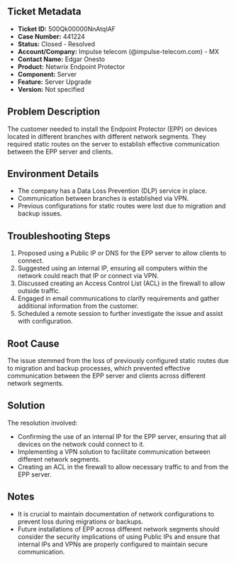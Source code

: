 ## Ticket Metadata
- **Ticket ID:** 500Qk00000NnAtqIAF
- **Case Number:** 441224
- **Status:** Closed - Resolved
- **Account/Company:** Impulse telecom (@impulse-telecom.com) - MX
- **Contact Name:** Edgar Onesto
- **Product:** Netwrix Endpoint Protector
- **Component:** Server
- **Feature:** Server Upgrade
- **Version:** Not specified

## Problem Description
The customer needed to install the Endpoint Protector (EPP) on devices located in different branches with different network segments. They required static routes on the server to establish effective communication between the EPP server and clients.

## Environment Details
- The company has a Data Loss Prevention (DLP) service in place.
- Communication between branches is established via VPN.
- Previous configurations for static routes were lost due to migration and backup issues.

## Troubleshooting Steps
1. Proposed using a Public IP or DNS for the EPP server to allow clients to connect.
2. Suggested using an internal IP, ensuring all computers within the network could reach that IP or connect via VPN.
3. Discussed creating an Access Control List (ACL) in the firewall to allow outside traffic.
4. Engaged in email communications to clarify requirements and gather additional information from the customer.
5. Scheduled a remote session to further investigate the issue and assist with configuration.

## Root Cause
The issue stemmed from the loss of previously configured static routes due to migration and backup processes, which prevented effective communication between the EPP server and clients across different network segments.

## Solution
The resolution involved:
- Confirming the use of an internal IP for the EPP server, ensuring that all devices on the network could connect to it.
- Implementing a VPN solution to facilitate communication between different network segments.
- Creating an ACL in the firewall to allow necessary traffic to and from the EPP server.

## Notes
- It is crucial to maintain documentation of network configurations to prevent loss during migrations or backups.
- Future installations of EPP across different network segments should consider the security implications of using Public IPs and ensure that internal IPs and VPNs are properly configured to maintain secure communication.